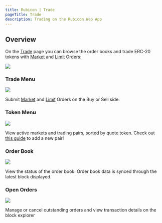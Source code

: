 ```yaml
---
title: Rubicon | Trade
pageTitle: Trade
description: Trading on the Rubicon Web App
---
```


## Overview

On the [Trade](https://app.rubicon.finance/trade) page you can browse the order books and trade ERC-20 tokens with [Market](/docs/guides/trade/order-types) and [Limit](/docs/guides/trade/order-types) Orders:

![](</assets/image(91).png>)

### Trade Menu

![](</assets/image(76).png>)

Submit [Market](/docs/guides/trade/order-types) and [Limit](/docs/guides/trade/order-types) Orders on the Buy or Sell side.

### Token Menu

![](</assets/image(9).png>)

View active markets and trading pairs, sorted by quote token. Check out [this guide](/docs/guides/trade/order-types/adding-a-trading-pair) to add a new pair!

### Order Book

![](</assets/image(47).png>)

View the status of the order book. Order book data is synced through the latest block displayed.

### Open Orders

![](</assets/image(102).png>)

Manage or cancel outstanding orders and view transaction details on the block explorer

